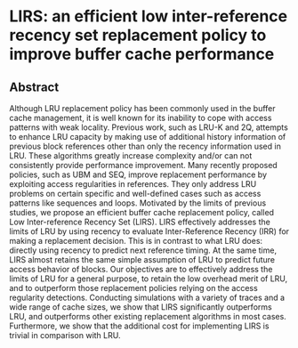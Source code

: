 # LIRS: an efficient low inter-reference recency set replacement policy to improve buffer cache performance

## Abstract

Although LRU replacement policy has been commonly used in the buffer cache management, it is well known for its inability to cope with access patterns with weak locality. Previous work, such as LRU-K and 2Q, attempts to enhance LRU capacity by making use of additional history information of previous block references other than only the recency information used in LRU. These algorithms greatly increase complexity and/or can not consistently provide performance improvement. Many recently proposed policies, such as UBM and SEQ, improve replacement performance by exploiting access regularities in references. They only address LRU problems on certain specific and well-defined cases such as access patterns like sequences and loops. Motivated by the limits of previous studies, we propose an efficient buffer cache replacement policy, called Low Inter-reference Recency Set (LIRS). LIRS effectively addresses the limits of LRU by using recency to evaluate Inter-Reference Recency (IRR) for making a replacement decision. This is in contrast to what LRU does: directly using recency to predict next reference timing. At the same time, LIRS almost retains the same simple assumption of LRU to predict future access behavior of blocks. Our objectives are to effectively address the limits of LRU for a general purpose, to retain the low overhead merit of LRU, and to outperform those replacement policies relying on the access regularity detections. Conducting simulations with a variety of traces and a wide range of cache sizes, we show that LIRS significantly outperforms LRU, and outperforms other existing replacement algorithms in most cases. Furthermore, we show that the additional cost for implementing LIRS is trivial in comparison with LRU.

